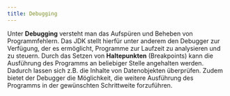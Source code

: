 ```yaml
---
title: Debugging
---
```


Unter **Debugging** versteht man das Aufspüren und Beheben von Programmfehlern. Das JDK stellt hierfür unter anderem den Debugger zur Verfügung, der es ermöglicht, Programme zur Laufzeit zu analysieren und zu steuern. Durch das Setzen von **Haltepunkten** (Breakpoints) kann die Ausführung des Programms an beliebiger Stelle angehalten werden. Dadurch lassen sich z.B. die Inhalte von Datenobjekten überprüfen. Zudem bietet der Debugger die Möglichkeit, die weitere Ausführung des Programms in der gewünschten Schrittweite forzuführen.
